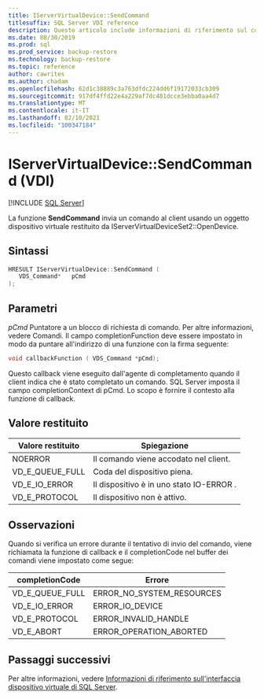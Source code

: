 ```yaml
---
title: IServerVirtualDevice::SendCommand
titlesuffix: SQL Server VDI reference
description: Questo articolo include informazioni di riferimento sul comando IServerVirtualDevice::SendCommand.
ms.date: 08/30/2019
ms.prod: sql
ms.prod_service: backup-restore
ms.technology: backup-restore
ms.topic: reference
author: cawrites
ms.author: chadam
ms.openlocfilehash: 62d1c38889c3a763dfdc224dd6f19172033cb309
ms.sourcegitcommit: 917df4ffd22e4a229af7dc481dcce3ebba0aa4d7
ms.translationtype: MT
ms.contentlocale: it-IT
ms.lasthandoff: 02/10/2021
ms.locfileid: "100347184"
---
```

# <a name="iservervirtualdevicesendcommand-vdi"></a>IServerVirtualDevice::SendCommand (VDI)

[!INCLUDE [SQL Server](../../../includes/applies-to-version/sqlserver.md)]

La funzione **SendCommand** invia un comando al client usando un oggetto dispositivo virtuale restituito da IServerVirtualDeviceSet2::OpenDevice.

## <a name="syntax"></a>Sintassi

```c
HRESULT IServerVirtualDevice::SendCommand (
   VDS_Command*   pCmd
);
```

## <a name="parameters"></a>Parametri

*pCmd* Puntatore a un blocco di richiesta di comando. Per altre informazioni, vedere Comandi. Il campo completionFunction deve essere impostato in modo da puntare all'indirizzo di una funzione con la firma seguente:

```c
void callbackFunction ( VDS_Command *pCmd);
```

Questo callback viene eseguito dall'agente di completamento quando il client indica che è stato completato un comando. SQL Server imposta il campo completionContext di pCmd. Lo scopo è fornire il contesto alla funzione di callback.

## <a name="return-value"></a>Valore restituito

|Valore restituito | Spiegazione |
|---|---|
| NOERROR | Il comando viene accodato nel client. |
| VD_E_QUEUE_FULL | Coda del dispositivo piena. |
| VD_E_IO_ERROR | Il dispositivo è in uno stato IO-ERROR . |
| VD_E_PROTOCOL | Il dispositivo non è attivo. |

## <a name="remarks"></a>Osservazioni

Quando si verifica un errore durante il tentativo di invio del comando, viene richiamata la funzione di callback e il completionCode nel buffer dei comandi viene impostato come segue:

| completionCode | Errore |
|---|---|
| VD_E_QUEUE_FULL | ERROR_NO_SYSTEM_RESOURCES |
| VD_E_IO_ERROR   | ERROR_IO_DEVICE |
| VD_E_PROTOCOL   | ERROR_INVALID_HANDLE |
| VD_E_ABORT      | ERROR_OPERATION_ABORTED |

## <a name="next-steps"></a>Passaggi successivi

Per altre informazioni, vedere [Informazioni di riferimento sull'interfaccia dispositivo virtuale di SQL Server](reference-virtual-device-interface.md).